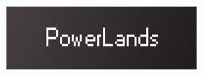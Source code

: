 [![Header](https://github.com/PowerLands1/PowerLands1/blob/main/assets/header.png)](https://vk.com/powerlands)
